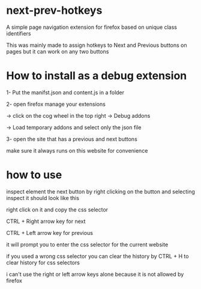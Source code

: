 # next-prev-hotkeys
A simple page navigation extension for firefox based on unique class identifiers

This was mainly made to assign hotkeys to Next and Previous buttons on pages but it can work on any two buttons

# How to install as a debug extension

1- Put the manifst.json and content.js in a folder

2- open firefox manage your extensions





-> click on the cog wheel in the top right -> Debug addons 



-> Load temporary addons and select only the json file




3- open the site that has a previous and next buttons 

make sure it always runs on this website for convenience 




# how to use

inspect element the next button by right clicking on the button and selecting inspect
it should look like this 



right click on it and copy the css selector





CTRL + Right arrow key for next 

CTRL + Left arrow key for previous 

it will prompt you to enter the css selector for the current website




if you used a wrong css selector you can clear the history by 
CTRL + H to clear history for css selectors

i can't use the right or left arrow keys alone because it is not allowed by firefox
 
